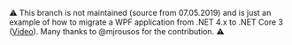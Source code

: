 :warning: This branch is not maintained (source from 07.05.2019) and is just an example of how to migrate a WPF application from .NET 4.x to .NET Core 3 ([Video](https://www.youtube.com/watch?v=zbsf7e9xm3Y)). Many thanks to @mjrousos for the contribution. :warning:
